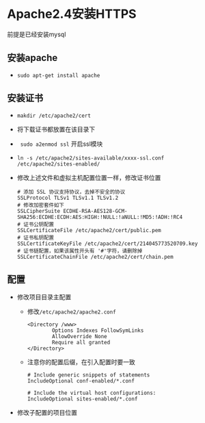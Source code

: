 # Apache2.4安装HTTPS

前提是已经安装mysql

## 安装apache

* `sudo apt-get install apache`

## 安装证书

- `makdir /etc/apache2/cert` 

- 将下载证书都放置在该目录下

- ` sudo a2enmod ssl` 开启ssl模块

- `ln -s /etc/apache2/sites-available/xxxx-ssl.conf /etc/apache2/sites-enabled/`

- 修改上述文件和虚拟主机配置位置一样，修改证书位置

  ```
  # 添加 SSL 协议支持协议，去掉不安全的协议
  SSLProtocol TLSv1 TLSv1.1 TLSv1.2
  # 修改加密套件如下
  SSLCipherSuite ECDHE-RSA-AES128-GCM-SHA256:ECDHE:ECDH:AES:HIGH:!NULL:!aNULL:!MD5:!ADH:!RC4
  # 证书公钥配置
  SSLCertificateFile /etc/apache2/cert/public.pem
  # 证书私钥配置
  SSLCertificateKeyFile /etc/apache2/cert/214045773520709.key
  # 证书链配置，如果该属性开头有 '#'字符，请删除掉
  SSLCertificateChainFile /etc/apache2/cert/chain.pem
  ```

## 配置

* 修改项目目录主配置

  * 修改`/etc/apache2/apache2.conf`

    ````
    <Directory /www>
            Options Indexes FollowSymLinks
            AllowOverride None
            Require all granted
    </Directory>
    ````

  * 注意你的配置后缀，在引入配置时要一致

    ```
    # Include generic snippets of statements
    IncludeOptional conf-enabled/*.conf

    # Include the virtual host configurations:
    IncludeOptional sites-enabled/*.conf
    ```

* 修改子配置的项目位置

  ​



